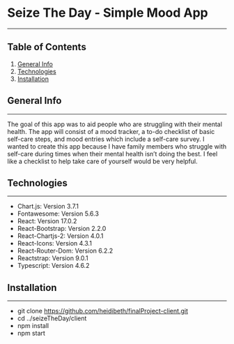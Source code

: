# Seize The Day - Simple Mood App
***
## Table of Contents
1. [General Info](#general-info)
2. [Technologies](#technologies)
3. [Installation](#installation)

## General Info
***
The goal of this app was to aid people who are struggling with their mental health. The app will consist of a mood tracker, a to-do checklist of basic self-care steps, and mood entries which include a self-care survey. I wanted to create this app because I have family members who struggle with self-care during times when their mental health isn’t doing the best. I feel like a checklist to help take care of yourself would be very helpful.

## Technologies
***
* Chart.js: Version 3.7.1
* Fontawesome: Version 5.6.3
* React: Version 17.0.2
* React-Bootstrap: Version 2.2.0
* React-Chartjs-2: Version 4.0.1
* React-Icons: Version 4.3.1
* React-Router-Dom: Version 6.2.2
* Reactstrap: Version 9.0.1
* Typescript: Version 4.6.2

## Installation
***
* git clone https://github.com/heidibeth/finalProject-client.git
* cd ../seizeTheDay/client
* npm install
* npm start
